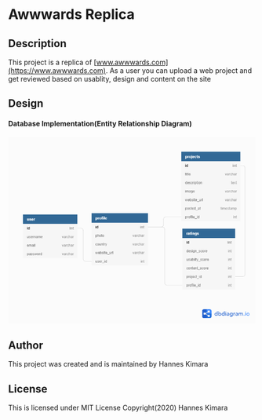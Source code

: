 # Awwwards Replica 
## Description
This project is a replica of [www.awwwards.com](https://www.awwwards.com). As a user you can upload a web project and get reviewed based on usablity, design and content on the site

## Design
#### Database Implementation(Entity Relationship Diagram)
![Entity Relation Diagram](docs/images/db_diagram.png)

## Author
This project was created and is maintained by Hannes Kimara

## License
This is licensed under MIT License Copyright(2020) Hannes Kimara